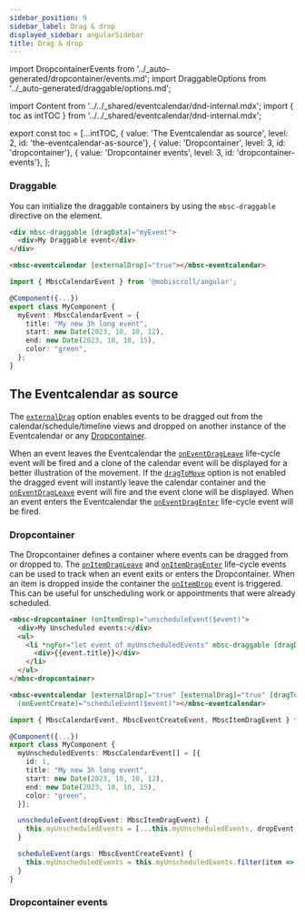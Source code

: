 ```yaml
---
sidebar_position: 9
sidebar_label: Drag & drop
displayed_sidebar: angularSidebar
title: Drag & drop
---
```


import DropcontainerEvents from '../_auto-generated/dropcontainer/events.md';
import DraggableOptions from '../_auto-generated/draggable/options.md';

import Content from '../../_shared/eventcalendar/dnd-internal.mdx';
import { toc as intTOC } from '../../_shared/eventcalendar/dnd-internal.mdx';

export const toc = [...intTOC,
  { value: 'The Eventcalendar as source', level: 2, id: 'the-eventcalendar-as-source'},
  { value: 'Dropcontainer', level: 3, id: 'dropcontainer'},
  { value: 'Dropcontainer events', level: 3, id: 'dropcontainer-events'},
];

<Content />

<h3 id="draggable">Draggable</h3>

You can initialize the draggable containers by using the `mbsc-draggable` directive on the element.

```html
<div mbsc-draggable [dragData]="myEvent">
  <div>My Draggable event</div>
</div>

<mbsc-eventcalendar [externalDrop]="true"></mbsc-eventcalendar>
```
```ts
import { MbscCalendarEvent } from '@mobiscroll/angular';

@Component({...})
export class MyComponent {
  myEvent: MbscCalendarEvent = {
    title: "My new 3h long event",
    start: new Date(2023, 10, 10, 12),
    end: new Date(2023, 10, 10, 15),
    color: "green",
  };
}
```
<div className="option-list">
  <DraggableOptions />
</div>

<h2 id="the-eventcalendar-as-source">The Eventcalendar as source</h2>

The [`externalDrag`](./api#opt-externalDrag) option enables events to be dragged out from the calendar/schedule/timeline views and dropped on another instance of the Eventcalendar or any [Dropcontainer](#dropcontainer).

When an event leaves the Eventcalendar the [`onEventDragLeave`](./api#event-onEventDragLeave) life-cycle event will be fired and a clone of the calendar event will be displayed for a better illustration of the movement. If the [`dragToMove`](./api#opt-dragToMove) option is not enabled the dragged event will instantly leave the calendar container and the [`onEventDragLeave`](./api#event-onEventDragLeave) event will fire and the event clone will be displayed. When an event enters the Eventcalendar the [`onEventDragEnter`](./api#event-onEventDragEnter) life-cycle event will be fired.


<h3 id="dropcontainer">Dropcontainer</h3>

The Dropcontainer defines a container where events can be dragged from or dropped to. The [`onItemDragLeave`](#event-onItemDragLeave) and [`onItemDragEnter`](#event-onItemDragEnter) life-cycle events can be used to track when an event exits or enters the Dropcontainer. When an item is dropped inside the container the [`onItemDrop`](#event-onItemDrop) event is triggered. This can be useful for unscheduling work or appointments that were already scheduled.

```html
<mbsc-dropcontainer (onItemDrop)="unscheduleEvent($event)">
  <div>My Unscheduled events:</div>
  <ul>
    <li *ngFor="let event of myUnscheduledEvents" mbsc-draggable [dragData]="event">
      <div>{{event.title}}</div>
    </li>
  </ul>
</mbsc-dropcontainer>

<mbsc-eventcalendar [externalDrop]="true" [externalDrag]="true" [dragToCreate]="true" [dragToMove]="true"
  (onEventCreate)="scheduleEvent($event)"></mbsc-eventcalendar>
```
```ts
import { MbscCalendarEvent, MbscEventCreateEvent, MbscItemDragEvent } from '@mobiscroll/angular';

@Component({...})
export class MyComponent {
  myUnscheduledEvents: MbscCalendarEvent[] = [{
    id: 1,
    title: "My new 3h long event",
    start: new Date(2023, 10, 10, 12),
    end: new Date(2023, 10, 10, 15),
    color: "green",
  }];

  unscheduleEvent(dropEvent: MbscItemDragEvent) {
    this.myUnscheduledEvents = [...this.myUnscheduledEvents, dropEvent.data]
  }

  scheduleEvent(args: MbscEventCreateEvent) {
    this.myUnscheduledEvents = this.myUnscheduledEvents.filter(item => item.id !== args.event.id);
  }
}
```

<h3 id="dropcontainer-events">Dropcontainer events</h3>

<div className="option-list">

<DropcontainerEvents />

</div>
